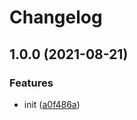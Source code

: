 # Changelog

## 1.0.0 (2021-08-21)


### Features

* init ([a0f486a](https://www.github.com/valerybugakov/fetch-github-release/commit/a0f486a9a9843e262027851a805c559fdbeaedfb))
